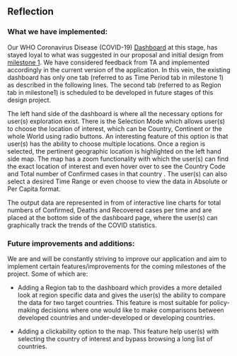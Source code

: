 ## Reflection

### What we have implemented:

Our WHO Coronavirus Disease (COVID-19) [Dashboard](https://covid-19-mds-532-group3.herokuapp.com/) at this stage, has stayed loyal to what was suggested in our proposal and initial design from [milestone 1](https://github.com/UBC-MDS/dsci532-group3/releases/tag/0.1.0). We have considered feedback from TA and implemented accordingly in the current version of the application. In this vein, the existing dashboard has only one tab (referred to as Time Period tab in milestone 1) as described in the following lines. The second tab (referred to as Region tab in milestone1) is scheduled to be developed in future stages of this design project.

The left hand side of the dashboard is where all the necessary options for user(s) exploration exist. There is the Selection Mode which allows user(s) to choose the location of interest, which can be Country, Continent or the whole World using radio buttons. An interesting feature of this option is that user(s) has the ability to choose multiple locations. Once a region is selected, the pertinent geographic location is highlighted on the left hand side map. The map has a zoom functionality with which the user(s) can find the exact location of interest and even hover over to see the Country Code and Total number of Confirmed cases in that country . The user(s) can also select a desired Time Range or even choose to view the data in Absolute or Per Capita format.

The output data are represented in from of interactive line charts for total numbers of Confirmed, Deaths and Recovered cases per time and are placed at the bottom side of the dashboard page, where the user(s) can graphically track the trends of the COVID statistics.

### Future improvements and additions:

We are and will be constantly striving to improve our application and aim to implement certain features/improvements for the coming milestones of the project. Some of which are: 

-	Adding a Region tab to the dashboard which provides a more detailed look at region specific data and gives the user(s) the ability to compare the data for two target countries. This feature is most suitable for policy-making decisions where one would like to make comparisons between developed countries and under-developed or developing countries.

-	Adding a clickability option to the map. This feature help user(s) with selecting the country of interest and bypass browsing a long list of countries.


